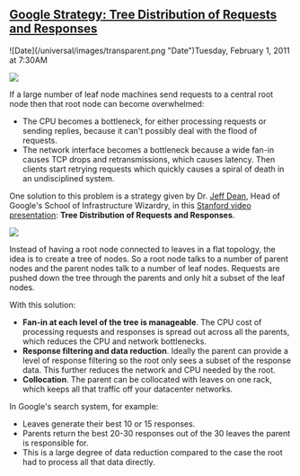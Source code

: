 ## [Google Strategy: Tree Distribution of Requests and Responses](/blog/2011/2/1/google-strategy-tree-distribution-of-requests-and-responses.html)

<div class="journal-entry-tag journal-entry-tag-post-title"><span class="posted-on">![Date](/universal/images/transparent.png "Date")Tuesday, February 1, 2011 at 7:30AM</span></div>

<div class="body">

![](http://www.google.com/images/logos/ps_logo2.png)

If a large number of leaf node machines send requests to a central root node then that root node can become overwhelmed:

*   The CPU becomes a bottleneck, for either processing requests or sending replies, because it can't possibly deal with the flood of requests.
*   The network interface becomes a bottleneck because a wide fan-in causes TCP drops and retransmissions, which causes latency. Then clients start retrying requests which quickly causes a spiral of death in an undisciplined system.

One solution to this problem is a strategy given by Dr. [Jeff Dean](http://research.google.com/people/jeff/index.html), Head of Google's School of Infrastructure Wizardry, in this [Stanford video presentation](http://stanford-online.stanford.edu/courses/ee380/101110-ee380-300.asx): **Tree Distribution of Requests and Responses**.

![](http://farm6.static.flickr.com/5012/5406100211_b90f341a8f_o.jpg)

Instead of having a root node connected to leaves in a flat topology, the idea is to create a tree of nodes. So a root node talks to a number of parent nodes and the parent nodes talk to a number of leaf nodes. Requests are pushed down the tree through the parents and only hit a subset of the leaf nodes.

With this solution:

*   **Fan-in at each level of the tree is manageable**. The CPU cost of processing requests and responses is spread out across all the parents, which reduces the CPU and network bottlenecks.
*   **Response filtering and data reduction**. Ideally the parent can provide a level of response filtering so the root only sees a subset of the response data. This further reduces the network and CPU needed by the root.
*   **Collocation**. The parent can be collocated with leaves on one rack, which keeps all that traffic off your datacenter networks. 

In Google's search system, for example:

*   Leaves generate their best 10 or 15 responses.
*   Parents return the best 20-30 responses out of the 30 leaves the parent is responsible for.
*   This is a large degree of data reduction compared to the case the root had to process all that data directly.

</div>